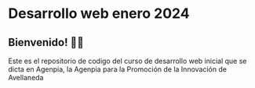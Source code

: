 # Desarrollo web enero 2024
## Bienvenido! 🙋‍♂️
Este es el repositorio de codigo del curso de desarrollo web inicial que se dicta en Agenpia, la Agenpia para la Promoción de la Innovación de Avellaneda
